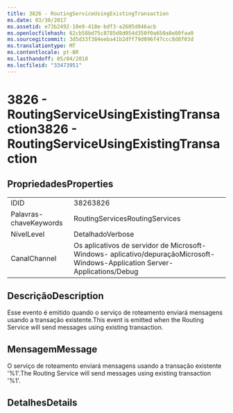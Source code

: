 ```yaml
---
title: 3826 - RoutingServiceUsingExistingTransaction
ms.date: 03/30/2017
ms.assetid: e73b2492-10e9-418e-bdf3-a2605d046acb
ms.openlocfilehash: 62cb58bd75c8785d8d054d350f0a650a8e80faa0
ms.sourcegitcommit: 3d5d33f384eeba41b2dff79d096f47ccc8d8f03d
ms.translationtype: MT
ms.contentlocale: pt-BR
ms.lasthandoff: 05/04/2018
ms.locfileid: "33473951"
---
```

# <a name="3826---routingserviceusingexistingtransaction"></a><span data-ttu-id="899fd-102">3826 - RoutingServiceUsingExistingTransaction</span><span class="sxs-lookup"><span data-stu-id="899fd-102">3826 - RoutingServiceUsingExistingTransaction</span></span>
## <a name="properties"></a><span data-ttu-id="899fd-103">Propriedades</span><span class="sxs-lookup"><span data-stu-id="899fd-103">Properties</span></span>  
  
|||  
|-|-|  
|<span data-ttu-id="899fd-104">ID</span><span class="sxs-lookup"><span data-stu-id="899fd-104">ID</span></span>|<span data-ttu-id="899fd-105">3826</span><span class="sxs-lookup"><span data-stu-id="899fd-105">3826</span></span>|  
|<span data-ttu-id="899fd-106">Palavras-chave</span><span class="sxs-lookup"><span data-stu-id="899fd-106">Keywords</span></span>|<span data-ttu-id="899fd-107">RoutingServices</span><span class="sxs-lookup"><span data-stu-id="899fd-107">RoutingServices</span></span>|  
|<span data-ttu-id="899fd-108">Nível</span><span class="sxs-lookup"><span data-stu-id="899fd-108">Level</span></span>|<span data-ttu-id="899fd-109">Detalhado</span><span class="sxs-lookup"><span data-stu-id="899fd-109">Verbose</span></span>|  
|<span data-ttu-id="899fd-110">Canal</span><span class="sxs-lookup"><span data-stu-id="899fd-110">Channel</span></span>|<span data-ttu-id="899fd-111">Os aplicativos de servidor de Microsoft-Windows- aplicativo/depuração</span><span class="sxs-lookup"><span data-stu-id="899fd-111">Microsoft-Windows-Application Server-Applications/Debug</span></span>|  
  
## <a name="description"></a><span data-ttu-id="899fd-112">Descrição</span><span class="sxs-lookup"><span data-stu-id="899fd-112">Description</span></span>  
 <span data-ttu-id="899fd-113">Esse evento é emitido quando o serviço de roteamento enviará mensagens usando a transação existente.</span><span class="sxs-lookup"><span data-stu-id="899fd-113">This event is emitted when the Routing Service will send messages using existing transaction.</span></span>  
  
## <a name="message"></a><span data-ttu-id="899fd-114">Mensagem</span><span class="sxs-lookup"><span data-stu-id="899fd-114">Message</span></span>  
 <span data-ttu-id="899fd-115">O serviço de roteamento enviará mensagens usando a transação existente '%1'.</span><span class="sxs-lookup"><span data-stu-id="899fd-115">The Routing Service will send messages using existing transaction '%1'.</span></span>  
  
## <a name="details"></a><span data-ttu-id="899fd-116">Detalhes</span><span class="sxs-lookup"><span data-stu-id="899fd-116">Details</span></span>
